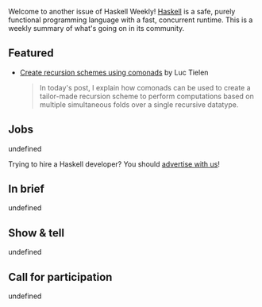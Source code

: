 Welcome to another issue of Haskell Weekly!
[Haskell](https://www.haskell.org) is a safe, purely functional programming language with a fast, concurrent runtime.
This is a weekly summary of what's going on in its community.

## Featured

- [Create recursion schemes using comonads](https://luctielen.com/posts/create_recursion_schemes_using_comonads/) by Luc Tielen
  > In today's post, I explain how comonads can be used to create a tailor-made recursion scheme to perform computations based on multiple simultaneous folds over a single recursive datatype.

## Jobs

undefined

Trying to hire a Haskell developer?
You should [advertise with us](https://haskellweekly.news/advertising.html)!

## In brief

undefined

## Show & tell

undefined

## Call for participation

undefined
